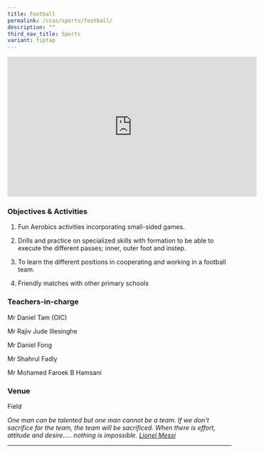 ```yaml
---
title: Football
permalink: /ccas/sports/football/
description: ""
third_nav_title: Sports
variant: tiptap
---
```

<div class="iframe-wrapper">
<iframe height="315" width="560" allowfullscreen="true" frameborder="0" src="https://www.youtube.com/embed/qoMPI_oISN4?si=PunkmcON0nqZIucA"></iframe>
</div>
<h3>Objectives &amp; Activities</h3>
<ol data-tight="true" class="tight">
<li>
<p>Fun Aerobics activities incorporating small-sided games.</p>
</li>
<li>
<p>Drills and practice on specialized skills with formation to be able to
execute the different passes; inner, outer foot and instep.</p>
</li>
<li>
<p>To learn the different positions in cooperating and working in a football
team.</p>
</li>
<li>
<p>Friendly matches with other primary schools</p>
</li>
</ol>
<h3>Teachers-in-charge</h3>
<p>Mr Daniel Tam (OIC)</p>
<p>Mr Rajiv Jude Illesinghe</p>
<p>Mr Daniel Fong</p>
<p>Mr Shahrul Fadly</p>
<p>Mr Mohamed Faroek B Hamsani</p>
<h3>Venue</h3>
<p>Field</p>
<p><em>One man can be talented but one man cannot be a team. If we don’t sacrifice for the team, the team will be sacrificed. When there is effort, attitude and desire….. nothing is impossible. <u>Lionel Messi</u></em>
</p>
<hr>
<p></p>